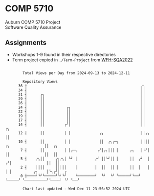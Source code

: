 # COMP 5710
Auburn COMP 5710 Project  
Software Quality Assurance

## Assignments
- Workshops 1-9 found in their respective directories
- Term project copied in `./Term-Project` from [WFH-SQA2022](https://github.com/wumphlett/WFH-SQA2022-AUBURN)

```

        Total Views per Day from 2024-09-13 to 2024-12-11

        Repository Views
      36 ┼                                                    ╭╮
      34 ┤                                                    ││
      31 ┤      ╭╮                                            ││
      29 ┤      ││                                            ││
      26 ┤      ││                                            ││
      24 ┤      ││          ╭╮                                ││
      22 ┤      ││          ││                                ││
      19 ┤      ││          ││                                ││
      17 ┤      ││          ││                                ││
      14 ┤      ││         ╭╯│                                ││                          ╭╮
      12 ┤      ││         │ │             ╭╮                 ││╭╮                        ││
      10 ┤      ││         │ │             ││  ╭╮╭─╮          ││││      ╭╮                ││  ╭╮
       7 ┤      ││         │ │╭─╮         ╭╯│╭╮│││ │     ╭╮   │╰╯│      ││                ││  ││
       5 ┤    ╭╮││     ╭╮╭╮│ ╰╯ │        ╭╯ ││╰╯││ │     ││  ╭╯  │     ╭╯│                ││  ││
       2 ┤    ││││     │││││    │        │  ││  ││ │     ││  │   │     │ │          ╭╮    │╰╮╭╯│  ╭
       0 ┼────╯╰╯╰─────╯╰╯╰╯    ╰────────╯  ╰╯  ╰╯ ╰─────╯╰──╯   ╰─────╯ ╰──────────╯╰────╯ ╰╯ ╰──╯

        Chart last updated - Wed Dec 11 23:56:52 2024 UTC
        
```
